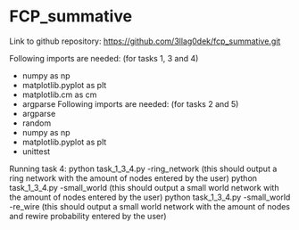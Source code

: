 # FCP_summative

Link to github repository:
https://github.com/3llag0dek/fcp_summative.git

Following imports are needed: (for tasks 1, 3 and 4)
- numpy as np
- matplotlib.pyplot as plt
- matplotlib.cm as cm
- argparse
Following imports are needed: (for tasks 2 and 5)
- argparse
- random
- numpy as np
- matplotlib.pyplot as plt
- unittest

Running task 4:
python task_1_3_4.py -ring_network <number of nodes>
  (this should output a ring network with the amount of nodes entered by the user)
python task_1_3_4.py -small_world <number of nodes>
  (this should output a small world network with the amount of nodes entered by the user)
python task_1_3_4.py -small_world <number of nodes> -re_wire <re-wire probability>
  (this should output a small world network with the amount of nodes and rewire probability entered by the user)

